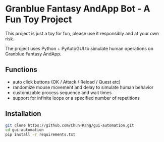 # Granblue Fantasy AndApp Bot - A Fun Toy Project

This project is just a toy for fun, please use it responsibly and at your own risk.

The project uses Python + PyAutoGUI to simulate human operations on Granblue Fantasy AndApp.

## Functions
- auto click buttons (OK / Attack / Reload / Quest etc)
- randomize mouse movement and delay to simulate human behavior
- customizable process sequence and wait times
- support for infinite loops or a specified number of repetitions

## Installation
```bash
git clone https://github.com/Chun-Kang/gui-automation.git
cd gui-automation
pip install -r requirements.txt
